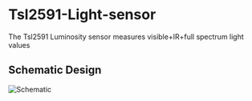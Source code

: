 # Tsl2591-Light-sensor
The Tsl2591 Luminosity sensor measures visible+IR+full spectrum light values

## Schematic Design

![Schematic](https://github.com/Dev-109/Tsl2591-Light-sensor/issues/1#issue-567282471)
